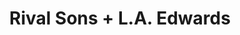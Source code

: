 ---
layout: post
category: concert
title: Rival Sons + L.A. Edwards
artists: 
- Rival Sons
- L.A. Edwards
place: 
- L'Olympia
country: France
city: Paris
---